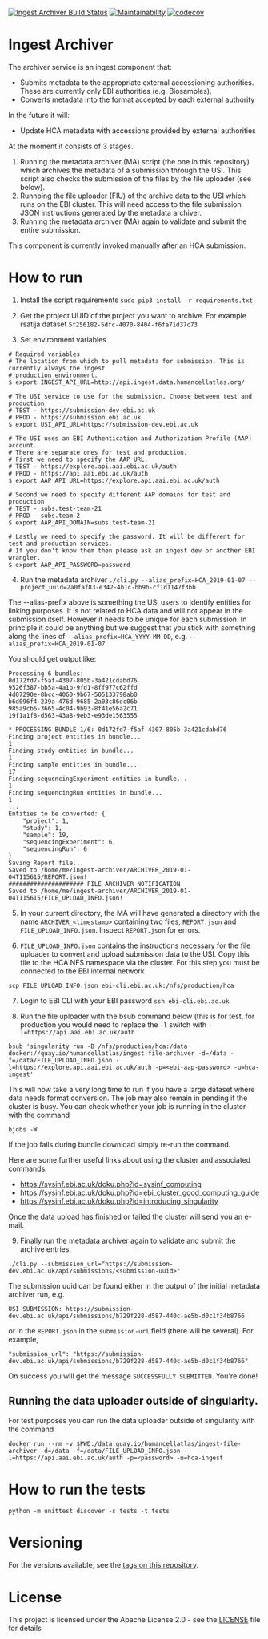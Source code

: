 [![Ingest Archiver Build Status](https://travis-ci.org/HumanCellAtlas/ingest-archiver.svg?branch=master)](https://travis-ci.org/HumanCellAtlas/ingest-archiver)
[![Maintainability](https://api.codeclimate.com/v1/badges/8ce423001595db4e6de7/maintainability)](https://codeclimate.com/github/HumanCellAtlas/ingest-archiver/maintainability)
[![codecov](https://codecov.io/gh/HumanCellAtlas/ingest-archiver/branch/master/graph/badge.svg)](https://codecov.io/gh/HumanCellAtlas/ingest-archiver)

# Ingest Archiver
The archiver service is an ingest component that:
- Submits metadata to the appropriate external accessioning authorities. These are currently only EBI authorities (e.g. Biosamples).
- Converts metadata into the format accepted by each external authority

In the future it will:
- Update HCA metadata with accessions provided by external authorities

At the moment it consists of 3 stages.
1. Running the metadata archiver (MA) script (the one in this repository) which archives the metadata of a submission through the USI. This script also checks the submission of the files by the file uploader (see below).
1. Runnoing the file uploader (FIU) of the archive data to the USI which runs on the EBI cluster. This will need access to the file submission JSON instructions generated by the metadata archiver.
1. Running the metadata archiver (MA) again to validate and submit the entire submission.

This component is currently invoked manually after an HCA submission.

# How to run
1. Install the script requirements
`sudo pip3 install -r requirements.txt`

2. Get the project UUID of the project you want to archive. For example rsatija dataset `5f256182-5dfc-4070-8404-f6fa71d37c73`

3. Set environment variables
```
# Required variables
# The location from which to pull metadata for submission. This is currently always the ingest 
# production environment.
$ export INGEST_API_URL=http://api.ingest.data.humancellatlas.org/

# The USI service to use for the submission. Choose between test and production
# TEST - https://submission-dev-ebi.ac.uk
# PROD - https://submission.ebi.ac.uk
$ export USI_API_URL=https://submission-dev.ebi.ac.uk

# The USI uses an EBI Authentication and Authorization Profile (AAP) account.
# There are separate ones for test and production.
# First we need to specify the AAP URL.
# TEST - https://explore.api.aai.ebi.ac.uk/auth
# PROD - https://api.aai.ebi.ac.uk/auth
$ export AAP_API_URL=https://explore.api.aai.ebi.ac.uk/auth

# Second we need to specify different AAP domains for test and production
# TEST - subs.test-team-21
# PROD - subs.team-2
$ export AAP_API_DOMAIN=subs.test-team-21

# Lastly we need to specify the password. It will be different for test and production services.
# If you don't know them then please ask an ingest dev or another EBI wrangler.
$ export AAP_API_PASSWORD=password
```

4. Run the metadata archiver
`./cli.py --alias_prefix=HCA_2019-01-07 --project_uuid=2a0faf83-e342-4b1c-bb9b-cf1d1147f3bb`

The --alias-prefix above is something the USI users to identify entities for linking purposes. It is not related to HCA data and will not appear in the submission itself. However it needs to be unique for each submission. In principle it could be anything but we suggest that you stick with something along the lines of `--alias_prefix=HCA_YYYY-MM-DD`, e.g. `--alias_prefix=HCA_2019-01-07`

You should get output like:
```
Processing 6 bundles:
0d172fd7-f5af-4307-805b-3a421cdabd76
9526f387-bb5a-4a1b-9fd1-8ff977c62ffd
4d07290e-8bcc-4060-9b67-505133798ab0
b6d096f4-239a-476d-9685-2a03c86dc06b
985a9cb6-3665-4c04-9b93-8f41e56a2c71
19f1a1f8-d563-43a8-9eb3-e93de1563555

* PROCESSING BUNDLE 1/6: 0d172fd7-f5af-4307-805b-3a421cdabd76
Finding project entities in bundle...
1
Finding study entities in bundle...
1
Finding sample entities in bundle...
17
Finding sequencingExperiment entities in bundle...
1
Finding sequencingRun entities in bundle...
1
...
Entities to be converted: {
    "project": 1,
    "study": 1,
    "sample": 19,
    "sequencingExperiment": 6,
    "sequencingRun": 6
}
Saving Report file...
Saved to /home/me/ingest-archiver/ARCHIVER_2019-01-04T115615/REPORT.json!
##################### FILE ARCHIVER NOTIFICATION
Saved to /home/me/ingest-archiver/ARCHIVER_2019-01-04T115615/FILE_UPLOAD_INFO.json!
```

5. In your current directory, the MA will have generated a directory with the name `ARCHIVER_<timestamp>` containing two files, `REPORT.json` and `FILE_UPLOAD_INFO.json`. Inspect `REPORT.json` for errors.

6. `FILE_UPLOAD_INFO.json` contains the instructions necessary for the file uploader to convert and upload submission data to the USI. Copy this file to the HCA NFS namespace via the cluster. For this step you must be connected to the EBI internal network

```scp FILE_UPLOAD_INFO.json ebi-cli.ebi.ac.uk:/nfs/production/hca```

7. Login to EBI CLI with your EBI password
`ssh ebi-cli.ebi.ac.uk`

8. Run the file uploader with the bsub command below (this is for test, for production you would need to replace the `-l` switch with `-l=https://api.aai.ebi.ac.uk/auth`

`bsub 'singularity run -B /nfs/production/hca:/data docker://quay.io/humancellatlas/ingest-file-archiver -d=/data -f=/data/FILE_UPLOAD_INFO.json -l=https://explore.api.aai.ebi.ac.uk/auth -p=<ebi-aap-password> -u=hca-ingest'`

This will now take a very long time to run if you have a large dataset where data needs format conversion. The job may also remain in pending if the cluster is busy. You can check whether your job is running in the cluster with the command

`bjobs -W`

If the job fails during bundle download simply re-run the command.

Here are some further useful links about using the cluster and associated commands.

* https://sysinf.ebi.ac.uk/doku.php?id=sysinf_computing
* https://sysinf.ebi.ac.uk/doku.php?id=ebi_cluster_good_computing_guide
* https://sysinf.ebi.ac.uk/doku.php?id=introducing_singularity

Once the data upload has finished or failed the cluster will send you an e-mail.

9. Finally run the metadata archiver again to validate and submit the archive entries.

`./cli.py --submission_url="https://submission-dev.ebi.ac.uk/api/submissions/<submission-uuid>"`

The submission uuid can be found either in the output of the initial metadata archiver run, e.g.

`USI SUBMISSION: https://submission-dev.ebi.ac.uk/api/submissions/b729f228-d587-440c-ae5b-d0c1f34b8766`

or in the `REPORT.json` in the `submission-url` field (there will be several). For example,

`"submission_url": "https://submission-dev.ebi.ac.uk/api/submissions/b729f228-d587-440c-ae5b-d0c1f34b8766"`

On success you will get the message `SUCCESSFULLY SUBMITTED`. You're done!

## Running the data uploader outside of singularity.
For test purposes you can run the data uploader outside of singularity with the command

`docker run --rm -v $PWD:/data quay.io/humancellatlas/ingest-file-archiver -d=/data -f=/data/FILE_UPLOAD_INFO.json -l=https://api.aai.ebi.ac.uk/auth -p=<password> -u=hca-ingest`

# How to run the tests

```
python -m unittest discover -s tests -t tests

```

# Versioning

For the versions available, see the [tags on this repository](https://github.com/HumanCellAtlas/ingest-archiver/tags).

# License

This project is licensed under the Apache License 2.0 - see the [LICENSE](LICENSE) file for details
